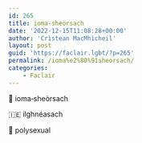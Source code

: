 ```yaml
---
id: 265
title: ioma‑sheòrsach
date: '2022-12-15T11:08:28+00:00'
author: 'Crìstean MacMhìcheil'
layout: post
guid: 'https://faclair.lgbt/?p=265'
permalink: /ioma%e2%80%91sheorsach/
categories:
    - Faclair
---
```


&#x1f3f4;&#xe0067;&#xe0062;&#xe0073;&#xe0063;&#xe0074;&#xe007f; ioma‑sheòrsach

&#x1f1ee;&#x1f1ea; ilghnéasach

&#x1f3f4;&#xe0067;&#xe0062;&#xe0065;&#xe006e;&#xe0067;&#xe007f; polysexual